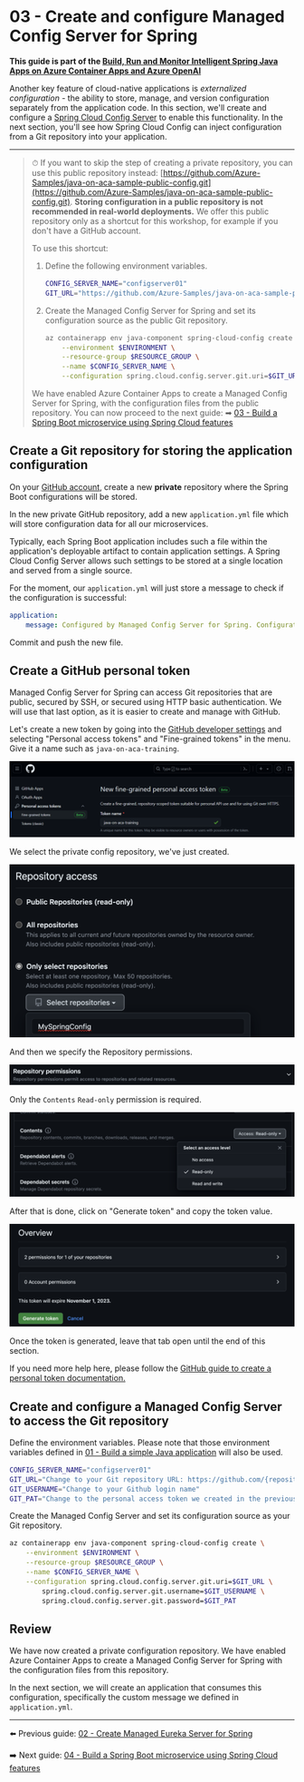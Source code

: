 # 03 - Create and configure Managed Config Server for Spring

__This guide is part of the [Build, Run and Monitor Intelligent Spring Java Apps on Azure Container Apps and Azure OpenAI](../README.md)__

Another key feature of cloud-native applications is *externalized configuration* - the ability to store, manage, and version configuration separately from the application code. In this section, we'll create and configure a [Spring Cloud Config Server](https://spring.io/projects/spring-cloud-config) to enable this functionality. In the next section, you'll see how Spring Cloud Config can inject configuration from a Git repository into your application.

---

> ⏱ If you want to skip the step of creating a private repository, you can use this public repository instead: [https://github.com/Azure-Samples/java-on-aca-sample-public-config.git](https://github.com/Azure-Samples/java-on-aca-sample-public-config.git). __Storing configuration in a public repository is not recommended in real-world deployments.__ We offer this public repository only as a shortcut for this workshop, for example if you don't have a GitHub account.
>
> To use this shortcut:
>  1. Define the following environment variables.
>     ```bash
>     CONFIG_SERVER_NAME="configserver01"
>     GIT_URL="https://github.com/Azure-Samples/java-on-aca-sample-public-config.git"
>     ```
>  2. Create the Managed Config Server for Spring and set its configuration source as the public Git repository.
>     ```bash
>     az containerapp env java-component spring-cloud-config create \
>         --environment $ENVIRONMENT \
>         --resource-group $RESOURCE_GROUP \
>         --name $CONFIG_SERVER_NAME \
>         --configuration spring.cloud.config.server.git.uri=$GIT_URL
>     ```
>  
>  We have enabled Azure Container Apps to create a Managed Config Server for Spring, with the configuration files from the public repository. You can now proceed to the next guide: 
>  ➡ [03 - Build a Spring Boot microservice using Spring Cloud features](../03-build-a-spring-boot-microservice-using-spring-cloud-features/README.md)

## Create a Git repository for storing the application configuration

On your [GitHub account](https://github.com), create a new **private** repository where the Spring Boot configurations will be stored.

In the new private GitHub repository, add a new `application.yml` file which will store configuration data for all our microservices.

Typically, each Spring Boot application includes such a file within the application's deployable artifact to contain application settings. A Spring Cloud Config Server allows such settings to be stored at a single location and served from a single source.

For the moment, our `application.yml` will just store a message to check if the configuration is successful:

```yaml
application:
    message: Configured by Managed Config Server for Spring. Configuration in private repository.
```

Commit and push the new file.

## Create a GitHub personal token

Managed Config Server for Spring can access Git repositories that are public, secured by SSH, or secured using HTTP basic authentication. We will use that last option, as it is easier to create and manage with GitHub.

Let's create a new token by going into the [GitHub developer settings](https://github.com/settings/apps) and selecting "Personal access tokens" and "Fine-grained tokens" in the menu. Give it a name such as `java-on-aca-training`.

![GitHub personal access token](media/01-github-personal-access-token.png)

We select the private config repository, we've just created.

![GitHub private config repository selection](media/02-github-token-select-repositories.png)

And then we specify the Repository permissions.

![GitHub repository permission](media/03-github-repo-permission.png)

Only the `Contents` `Read-only` permission is required.

![GitHub Content Read-only permission](media/04-github-repo-permission-content-readonly.png)

After that is done, click on "Generate token" and copy the token value.

![GitHub generate token](media/05-github-generate-token.png)

Once the token is generated, leave that tab open until the end of this section.

If you need more help here, please follow the [GitHub guide to create a personal token documentation.](https://help.github.com/en/articles/creating-a-personal-access-token-for-the-command-line)

## Create and configure a Managed Config Server to access the Git repository

Define the environment variables. Please note that those environment variables defined in [01 - Build a simple Java application](../01-build-a-simple-java-application/README.md) will also be used.

```bash
CONFIG_SERVER_NAME="configserver01"
GIT_URL="Change to your Git repository URL: https://github.com/{repository}.git"
GIT_USERNAME="Change to your Github login name"
GIT_PAT="Change to the personal access token we created in the previous section"
```

Create the Managed Config Server and set its configuration source as your Git repository.

```bash
az containerapp env java-component spring-cloud-config create \
    --environment $ENVIRONMENT \
    --resource-group $RESOURCE_GROUP \
    --name $CONFIG_SERVER_NAME \
    --configuration spring.cloud.config.server.git.uri=$GIT_URL \
        spring.cloud.config.server.git.username=$GIT_USERNAME \
        spring.cloud.config.server.git.password=$GIT_PAT
```

## Review

We have now created a private configuration repository. We have enabled Azure Container Apps to create a Managed Config Server for Spring with the configuration files from this repository.

In the next section, we will create an application that consumes this configuration, specifically the custom message we defined in `application.yml`.

---

⬅️ Previous guide: [02 - Create Managed Eureka Server for Spring](../02-create-managed-eureka-server-for-spring/README.md)

➡️ Next guide: [04 - Build a Spring Boot microservice using Spring Cloud features](../04-build-a-spring-boot-microservice-using-spring-cloud-features/README.md)
